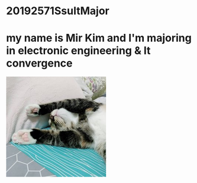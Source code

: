 # 20192571SsuItMajor
# my name is Mir Kim and I'm majoring in electronic engineering & It convergence
![pine](pine.jpg)
